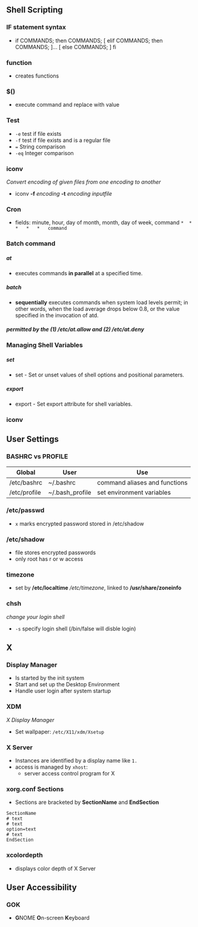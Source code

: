 ## Shell Scripting

### IF statement syntax

* if COMMANDS; then COMMANDS; [ elif COMMANDS; then COMMANDS; ]... [ else COMMANDS; ] fi

### function

* creates functions

### $() 

* execute command and replace with value

### Test

* `-e` test if file exists
* `-f` test if file exists and is a regular file
* `=` String comparison
* `-eq` Integer comparison

### iconv
*Convert encoding of given files from one encoding to another*
* iconv **-f** _encoding_ **-t** _encoding inputfile_

### Cron
* fields: minute, hour, day of month, month, day of week, command
`*	*	*	*	*	command`

### Batch command

##### at

* executes commands **in parallel** at a specified time. 

##### batch

* **sequentially** executes commands when system load levels permit; in other words, 
when the load average drops below 0.8, or the value specified in 
the invocation of atd. 

##### permitted by the (1) /etc/at.allow and (2) /etc/at.deny



### Managing Shell Variables

##### set

* set - Set or unset values of shell options and positional parameters.

##### export

* export - Set export attribute for shell variables.


### iconv


## User Settings

### BASHRC vs PROFILE

| Global | User | Use |
|---------|-----|------|
| /etc/bashrc | ~/.bashrc | command aliases and functions |
| /etc/profile | ~/.bash_profile | set environment variables |

### /etc/passwd
* `x` marks encrypted password stored in /etc/shadow
### /etc/shadow
* file stores encrypted passwords
* only root has r or w access

### timezone
* set by **/etc/localtime** */etc/timezone*, linked to **/usr/share/zoneinfo**


### chsh
*change your login shell*
* `-s` specify login shell (/bin/false will disble login)

## X

### Display Manager
* Is started by the init system
* Start and set up the Desktop Environment
* Handle user login after system startup

### XDM
*X Display Manager*
* Set wallpaper: ``/etc/X11/xdm/Xsetup``

### X Server
* Instances are identified by a display name like `1.`
* access is managed by `xhost`:
	* server access control program for X

### xorg.conf Sections
* Sections are bracketed by **SectionName** and **EndSection**
```
SectionName
# text
# text
option=text
# text
EndSection
``` 

### xcolordepth
* displays color depth of X Server


## User Accessibility

### GOK
* **G**NOME **O**n-screen **K**eyboard


<!--stackedit_data:
eyJoaXN0b3J5IjpbNzQ3NDE5OTc1LC0yMDM5MzE5MDE4LC0yMD
YyMjE5NTkwLC0xNTAyNzcwMTY0LC05MDQxNjI4NzQsNjAwNDE4
NDk3LDM4NjUxMTE4N119
-->